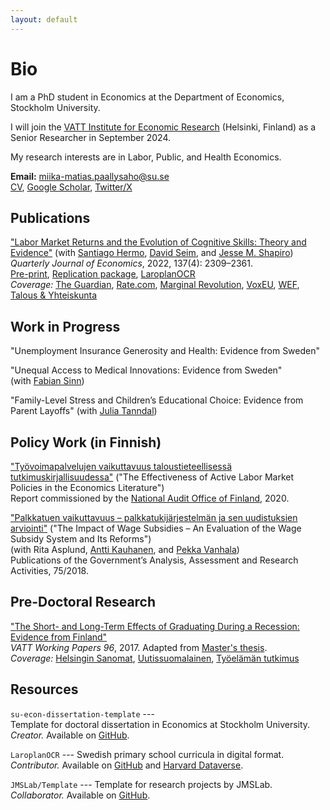 ```yaml
---
layout: default
---
```


# Bio

I am a PhD student in Economics at the Department of Economics, Stockholm University.

I will join the [VATT Institute for Economic Research](https://vatt.fi/en/frontpage) (Helsinki, Finland) as a Senior Researcher in September 2024.

My research interests are in Labor, Public, and Health Economics.

**Email:** [miika-matias.paallysaho@su.se](mailto:<miika-matias.paallysaho@su.se>)  
[CV](./assets/pdf/cv.pdf), [Google Scholar](https://scholar.google.com/citations?user=6Z3JJzoAAAAJ&hl=en&oi=ao), [Twitter/X](https://twitter.com/mpaallysaho?lang=en)

## Publications

["Labor Market Returns and the Evolution of Cognitive Skills: Theory and Evidence"](https://academic.oup.com/qje/article-abstract/137/4/2309/6570716)
(with [Santiago Hermo](https://santiagohermo.github.io), [David Seim](http://www.davidseim.com), and [Jesse M. Shapiro](https://scholar.harvard.edu/shapiro))  
*Quarterly Journal of Economics*, 2022, 137(4): 2309–2361.  
[Pre-print](./assets/pdf/HermoPaallysahoSeimShapiroQJE2022_Skills.pdf), [Replication package](https://dataverse.harvard.edu/dataset.xhtml?persistentId=doi:10.7910/DVN/KP9RZX), [LaroplanOCR](https://github.com/JMSLab/LaroplanOCR)  
*Coverage:* [The Guardian](https://www.theguardian.com/commentisfree/2021/aug/29/iqs-are-on-the-rise-but-we-dont-need-hard-facts-any-more), [Rate.com](https://www.rate.com/research/news/fluid-intelligence), [Marginal Revolution](https://marginalrevolution.com/marginalrevolution/2022/05/sunday-assorted-links-364.html), [VoxEU](https://cepr.org/voxeu/columns/economic-incentives-help-explain-longstanding-puzzle-cognitive-science), [WEF](https://www.weforum.org/agenda/2022/07/flynn-effect-economic-incentives-cognitive-science/), [Talous & Yhteiskunta](https://labore.fi/t&y/voivatko-taloudelliset-kannustimet-vaikuttaa-alykkyyteen/)

## Work in Progress

"Unemployment Insurance Generosity and Health: Evidence from Sweden"

"Unequal Access to Medical Innovations: Evidence from Sweden"  
(with [Fabian Sinn](https://www.fabiansinn.com))

"Family-Level Stress and Children’s Educational Choice: Evidence from Parent Layoffs" (with [Julia Tanndal](https://www.cornerstone.com/professionals/julia-tanndal/))

## Policy Work (in Finnish)

["Työvoimapalvelujen vaikuttavuus taloustieteellisessä tutkimuskirjallisuudessa"](https://www.vtv.fi/app/uploads/2020/06/VTV-Selvitys-2-2020-Tyovoimapalvelujen-vaikuttavuus-taloustieteellisessa-tutkimuskirjallisuudessa.pdf) ("The Effectiveness of Active Labor Market Policies in the Economics Literature")  
Report commissioned by the [National Audit Office of Finland](https://www.vtv.fi/en), 2020.

["Palkkatuen vaikuttavuus – palkkatukijärjestelmän ja sen uudistuksien arviointi"](http://julkaisut.valtioneuvosto.fi/bitstream/handle/10024/161235/75-2018-Palkkatuki.pdf) ("The Impact of Wage Subsidies – An Evaluation of the Wage Subsidy System and Its Reforms")  
(with Rita Asplund, [Antti Kauhanen](https://sites.google.com/view/antti-kauhanen/home), and [Pekka Vanhala](https://www.etla.fi/henkilot/vanhala-pekka/))  
Publications of the Government’s Analysis, Assessment and Research Activities, 75/2018.

## Pre-Doctoral Research

["The Short- and Long-Term Effects of Graduating During a Recession: Evidence from Finland"](http://vatt.fi/documents/2956369/4541479/wp96.pdf/cd64ccc0-7c4e-4a25-b520-4f42dbc32849)  
*VATT Working Papers 96*, 2017. Adapted from [Master's thesis](https://helda.helsinki.fi/handle/10138/193652).  
*Coverage:* [Helsingin Sanomat](https://www.hs.fi/mielipide/art-2000006515416.html), [Uutissuomalainen](https://www.ksml.fi/kotimaa/Korona-voi-nakertaa-nuorten-palkkoja-jopa-vuosien-ajan-%E2%80%93-tuleeko-kolmikymppisist%C3%A4-2020-luvun-h%C3%A4vi%C3%A4ji%C3%A4/1563814?pwbi=803b90fcf706ef7f068e34156f8b896e), [Työelämän tutkimus](https://journal.fi/tyoelamantutkimus/article/view/87120)

## Resources

`su-econ-dissertation-template` ---  
Template for doctoral dissertation in Economics at Stockholm University.  
*Creator.* Available on [GitHub](https://github.com/miikapaal/su-econ-dissertation-template).

`LaroplanOCR` --- Swedish primary school curricula in digital format.  
*Contributor.* Available on [GitHub](https://github.com/JMSLab/LaroplanOCR) and [Harvard Dataverse](https://dataverse.harvard.edu/dataset.xhtml?persistentId=doi:10.7910/DVN/EEPBEU).

`JMSLab/Template` --- Template for research projects by JMSLab.  
*Collaborator.* Available on [GitHub](https://github.com/JMSLab/Template).

